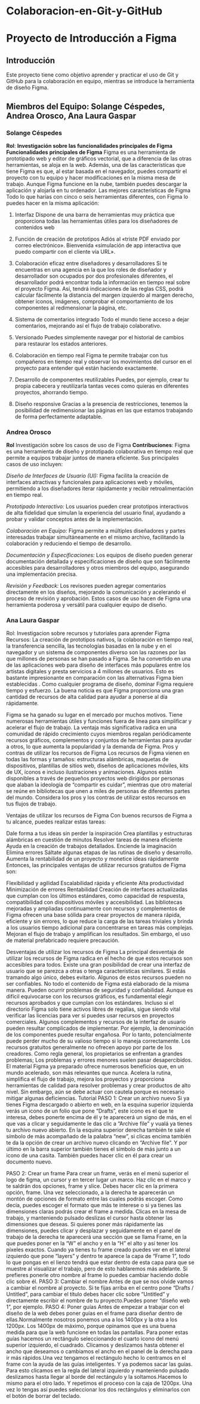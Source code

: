 # Colaboracion-en-Git-y-GitHub
# Proyecto de Introducción a Figma
## Introducción
Este proyecto tiene como objetivo aprender y practicar el uso de Git y GitHub para la colaboración en equipo, mientras se introduce la herramienta de diseño Figma.
## Miembros del Equipo: Solange Céspedes, Andrea Orosco, Ana Laura Gaspar
### Solange Céspedes
**Rol**: 
**Investigación sobre las funcionalidades principales de Figma**
**Funcionalidades principales de Figma**
Figma es una herramienta de prototipado web y editor de gráficos vectorial, que a diferencia de las otras herramientas, se aloja en la web.
Además, una de las características que tiene Figma es que, al estar basada en el navegador, puedes compartir el proyecto con tu equipo y hacer modificaciones en la misma mesa de trabajo.
Aunque Figma funcione en la nube, también puedes descargar la aplicación y alojarla en tu ordenador.
Las mejores características de Figma
Todo lo que harías con cinco o seis herramientas diferentes, con Figma lo puedes hacer en la misma aplicación:
1. Interfaz 
Dispone de una barra de herramientas muy práctica que proporciona todas las herramientas útiles para los diseñadores de contenidos web

2. Función de creación de prototipos
Adiós al «triste PDF enviado por correo electrónico». Bienvenida «simulación de app interactiva que puedo compartir con el cliente vía URL».

3. Colaboración eficaz entre diseñadores y desarrolladores
Si te encuentras en una agencia en la que los roles de diseñador y desarrollador son ocupados por dos profesionales diferentes, el desarrollador podrá encontrar toda la información en tiempo real sobre el proyecto Figma. Así, tendrá indicaciones de las reglas CSS, podrá calcular fácilmente la distancia del margen izquierdo al margen derecho, obtener iconos, imágenes, comprobar el comportamiento de los componentes al redimensionar la página, etc.

4. Sistema de comentarios integrado
Todo el mundo tiene acceso a dejar comentarios, mejorando así el flujo de trabajo colaborativo.

5. Versionado
Puedes simplemente navegar por el historial de cambios para restaurar los estados anteriores.

 6. Colaboración en tiempo real
Figma te permite trabajar con tus compañeros en tiempo real y observar los movimientos del cursor en el proyecto para entender qué están haciendo exactamente.
7. Desarrollo de componentes reutilizables
Puedes, por ejemplo, crear tu propia cabecera y reutilizarla tantas veces como quieras en diferentes proyectos, ahorrando tiempo. 

8. Diseño responsive
Gracias a la presencia de restricciones, tenemos la posibilidad de redimensionar las páginas en las que estamos trabajando de forma perfectamente adaptable. 

### Andrea Orosco
**Rol** Investigación sobre los casos de uso de Figma
**Contribuciones**: Figma es una herramienta de diseño y prototipado colaborativa en tiempo real que permite a equipos trabajar juntos de manera eficiente. Sus principales casos de uso incluyen:

*Diseño de Interfaces de Usuario (UI):* Figma facilita la creación de interfaces atractivas y funcionales para aplicaciones web y móviles, permitiendo a los diseñadores iterar rápidamente y recibir retroalimentación en tiempo real.

*Prototipado Interactivo:* Los usuarios pueden crear prototipos interactivos de alta fidelidad que simulan la experiencia del usuario final, ayudando a probar y validar conceptos antes de la implementación.

*Colaboración en Equipo:* Figma permite a múltiples diseñadores y partes interesadas trabajar simultáneamente en el mismo archivo, facilitando la colaboración y reduciendo el tiempo de desarrollo.

*Documentación y Especificaciones:* Los equipos de diseño pueden generar documentación detallada y especificaciones de diseño que son fácilmente accesibles para desarrolladores y otros miembros del equipo, asegurando una implementación precisa.

*Revisión y Feedback:* Los revisores pueden agregar comentarios directamente en los diseños, mejorando la comunicación y acelerando el proceso de revisión y aprobación.
Estos casos de uso hacen de Figma una herramienta poderosa y versátil para cualquier equipo de diseño.

### Ana Laura Gaspar
Rol: Investigacion sobre recursos y tutoriales para aprender Figma
Recursos:
La creación de prototipos nativos, la colaboración en tiempo real, la transferencia sencilla, las tecnologías basadas en la nube y en el navegador y un sistema de componentes diverso son las razones por las que millones de personas se han pasado a Figma. Se ha convertido en una de las aplicaciones web para diseño de interfaces más populares entre los artistas digitales y presta servicios a 4 millones de usuarios. Esto es bastante impresionante en comparación con las alternativas Figma bien establecidas . Como cualquier programa de diseño, dominar Figma requiere tiempo y esfuerzo. La buena noticia es que Figma proporciona una gran cantidad de recursos de alta calidad para ayudar a ponerse al día rápidamente.

Figma se ha ganado su lugar en el mercado por muchos motivos. Tiene numerosas herramientas útiles y funciones fuera de línea para simplificar y acelerar el flujo de trabajo. La ventaja más significativa radica en una comunidad de rápido crecimiento cuyos miembros regalan periódicamente recursos gráficos, complementos y conjuntos de herramientas para ayudar a otros, lo que aumenta la popularidad y la demanda de Figma.
Pros y contras de utilizar los recursos de Figma
Los recursos de Figma vienen en todas las formas y tamaños: estructuras alámbricas, maquetas de dispositivos, plantillas de sitios web, diseños de aplicaciones móviles, kits de UX, íconos e incluso ilustraciones y animaciones. Algunos están disponibles a través de pequeños proyectos web dirigidos por personas que alaban la ideología de “compartir es cuidar”, mientras que otro material se reúne en bibliotecas que unen a miles de personas de diferentes partes del mundo. Considera los pros y los contras de utilizar estos recursos en tus flujos de trabajo.

Ventajas de utilizar los recursos de Figma
Con buenos recursos de Figma a tu alcance, puedes realizar estas tareas:

Dale forma a tus ideas sin perder la inspiración
Crea plantillas y estructuras alámbricas en cuestión de minutos
Resolver tareas de manera eficiente
Ayuda en la creación de trabajos detallados.
Enciende la imaginación
Elimina errores
Sáltate algunas etapas de las rutinas de diseño y desarrollo.
Aumenta la rentabilidad de un proyecto y monetice ideas rápidamente
Entonces, las principales ventajas de utilizar recursos gratuitos de Figma son:

Flexibilidad y agilidad
Escalabilidad rápida y eficiente
Alta productividad
Minimización de errores
Rentabilidad
Creación de interfaces actualizadas que cumplan con los últimos estándares, como capacidad de respuesta, compatibilidad con dispositivos móviles y accesibilidad.
Las bibliotecas mejoradas y ampliadas continuamente con recursos y complementos de Figma ofrecen una base sólida para crear proyectos de manera rápida, eficiente y sin errores, lo que reduce la carga de las tareas triviales y brinda a los usuarios tiempo adicional para concentrarse en tareas más complejas. Mejoran el flujo de trabajo y amplifican los resultados. Sin embargo, el uso de material prefabricado requiere precaución.

Desventajas de utilizar los recursos de Figma
La principal desventaja de utilizar los recursos de Figma radica en el hecho de que estos recursos son accesibles para todos. Existe una gran posibilidad de crear una interfaz de usuario que se parezca a otras o tenga características similares. Si estás tramando algo único, debes evitarlo.
Algunos de estos recursos pueden no ser confiables. No todo el contenido de Figma está elaborado de la misma manera. Pueden ocurrir problemas de seguridad y confiabilidad. Aunque es difícil equivocarse con los recursos gráficos, es fundamental elegir recursos aprobados y que cumplan con los estándares.
Incluso si el directorio Figma solo tiene activos libres de regalías, sigue siendo vital verificar las licencias para ver si puedes usar recursos en proyectos comerciales.
Algunos complementos y recursos de la interfaz de usuario pueden resultar complicados de implementar. Por ejemplo, la denominación de los componentes puede resultar engañosa. Por lo tanto, potencialmente puede perder mucho de su valioso tiempo si lo maneja correctamente.
Los recursos gratuitos generalmente no ofrecen apoyo por parte de los creadores. Como regla general, los propietarios se enfrentan a grandes problemas; Los problemas y errores menores suelen pasar desapercibidos.
El material Figma ya preparado ofrece numerosos beneficios que, en un mundo acelerado, son más relevantes que nunca. Acelera la rutina, simplifica el flujo de trabajo, mejora los proyectos y proporciona herramientas de calidad para resolver problemas y crear productos de alto nivel. Sin embargo, aún se debe actuar con cautela porque es necesario mitigar algunas deficiencias.
Tutorial
PASO 1: Crear un archivo nuevo
Si ya tienes Figma descargado o abierto en web, en la esquina superior izquierda verás un icono de un folio que pone “Drafts”, este icono es el que te interesa, debes ponerte encima de él y te aparecerá un signo de más, en el que vas a clicar y seguidamente le das clic a “Archive file” y vualá ya tienes tu archivo nuevo abierto.
En la esquina superior derecha también te sale el símbolo de más acompañado de la palabra “new”, si clicas encima también te da la opción de crear un archivo nuevo clicando en “Archive file”.
Y por último en la barra superior también tienes el símbolo de más junto a un icono de una casita. También puedes hacer clic en él para crear un documento nuevo.

 PASO 2: Crear un frame
Para crear un frame, verás en el menú superior el logo de figma, un cursor y en tercer lugar un marco.
Haz clic en el marco y te saldrán dos opciones, frame y slice. Debes hacer clic en la primera opción, frame.
Una vez seleccionado, a la derecha te aparecerán un montón de opciones de formato entre las cuales podrás escoger.
Como decía, puedes escoger el formato que más te interese o si ya tienes las dimensiones claras podrás crear el frame a medida. Clicas en la mesa de trabajo, y manteniendo pulsado deslizas el cursor hasta obtener las dimensiones que deseas.
Si quieres poner más rápidamente las dimensiones, puedes clicar y desplazar y seguidamente en el panel de trabajo de la derecha te aparecerá una sección que se llama Frame, en la que puedes poner en la “W” el ancho y en la “H” el alto y así tener los píxeles exactos.
Cuando ya tienes tu frame creado puedes ver en el lateral izquierdo que pone “layers” y dentro te aparece la capa de “Frame 1”, todo lo que pongas en el lienzo tendrá que estar dentro de esta capa para que se muestre al visualizar el trabajo, pero de esto hablaremos más adelante.
Si prefieres ponerle otro nombre al frame lo puedes cambiar haciendo doble clic sobre él.
PASO 3: Cambiar el nombre
Antes de que se nos olvide vamos a cambiar el nombre al proyecto. Si te fijas arriba en el centro pone “Drafts / Untitled”, para cambiar el título debes hacer clic sobre “Untitled” y directamente escribir el nombre de tu proyecto.Puedes poner “diseño web 1”, por ejemplo.
PASO 4: Poner guías
Antes de empezar a trabajar con el diseño de la web debes poner guías en el frame para diseñar dentro de ellas.Normalmente nosotros ponemos una a los 1400px y la otra a los 1200px. Los 1400px de máximo, porque opinamos que es una buena medida para que la web funcione en todas las pantallas.
Para poner estas guías hacemos un rectángulo seleccionando el cuarto icono del menú superior izquierdo, el cuadrado. Clicamos y deslizamos hasta obtener el ancho que deseamos o cambiamos el ancho en el panel de la derecha para ir más rápidos.Una vez tengamos el rectángulo hecho lo centramos en el frame con la ayuda de las guías inteligentes.
 Y ya podemos sacar las guías. Para esto clicamos en la regla del lateral izquierdo y manteniendo pulsado deslizamos hasta llegar al borde del rectángulo y la soltamos.Hacemos lo mismo para el otro lado. Y repetimos el proceso con la caja de 1200px.
 Una vez lo tengas así puedes seleccionar los dos rectángulos y eliminarlos con el botón de borrar del teclado.

 



 
